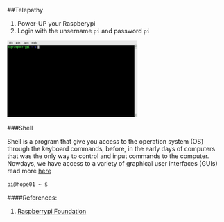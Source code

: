 ##Telepathy

1. Power-UP your Raspberypi
2. Login with the unsername ``pi`` and password ``pi``

<img src="https://raw.githubusercontent.com/hacklabes/HOPE_Sessions/master/00_Telepathy/imgs/terminal.png" width="300">


###Shell

Shell is a program that give you access to the operation system (OS) through the keyboard commands, before, in the early days of computers
that was the only way to control and input commands to the computer. Nowdays, we have access to a variety of graphical user interfaces (GUIs)
read more [here](https://en.wikipedia.org/wiki/Unix_shell)

```bash
pi@hope01 ~ $
```



####References:

1. [Raspberrypi Foundation](https://www.raspberrypi.org/documentation/usage/terminal/)
